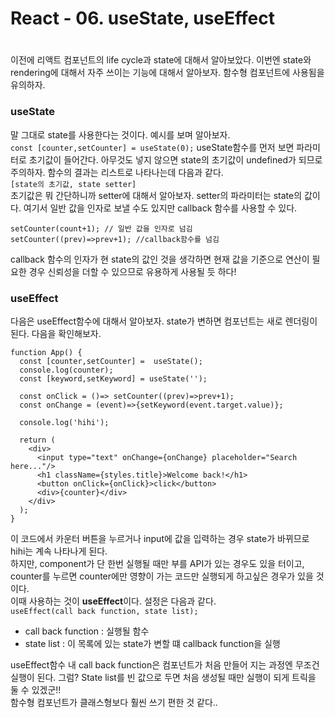 # React - 06. useState, useEffect

# 

이전에 리액트 컴포넌트의 life cycle과 state에 대해서 알아보았다. 이번엔 state와 rendering에 대해서 자주 쓰이는 기능에 대해서 알아보자. 함수형 컴포넌트에 사용됨을 유의하자.

### useState
말 그대로 state를 사용한다는 것이다. 예시를 보며 알아보자.   
`const [counter,setCounter] = useState(0);`
useState함수를 먼저 보면 파라미터로 초기값이 들어간다. 아무것도 넣지 않으면 state의 초기값이 undefined가 되므로 주의하자. 함수의 결과는 리스트로 나타나는데 다음과 같다.   
`[state의 초기값, state setter]`   
초기값은 뭐 간단하니까 setter에 대해서 알아보자. setter의 파라미터는 state의 값이다. 여기서 일반 값을 인자로 보낼 수도 있지만 callback 함수를 사용할 수 있다.
```
setCounter(count+1); // 일반 값을 인자로 넘김
setCounter((prev)=>prev+1);	//callback함수를 넘김
```
callback 함수의 인자가 현 state의 값인 것을 생각하면 현재 값을 기준으로 연산이 필요한 경우 신뢰성을 더할 수 있으므로 유용하게 사용될 듯 하다!

### useEffect
다음은 useEffect함수에 대해서 알아보자. state가 변하면 컴포넌트는 새로 렌더링이 된다. 다음을 확인해보자.
```
function App() {
  const [counter,setCounter] =  useState();
  console.log(counter);
  const [keyword,setKeyword] = useState('');

  const onClick = ()=> setCounter((prev)=>prev+1);
  const onChange = (event)=>{setKeyword(event.target.value)};
 
  console.log('hihi');

  return (
    <div>
      <input type="text" onChange={onChange} placeholder="Search here..."/>
      <h1 className={styles.title}>Welcome back!</h1>
      <button onClick={onClick}>click</button>
      <div>{counter}</div>
    </div>
  );
}
```
이 코드에서 카운터 버튼을 누르거나 input에 값을 입력하는 경우 state가 바뀌므로 hihi는 계속 나타나게 된다.   
하지만, component가 단 한번 실행될 때만 부를 API가 있는 경우도 있을 터이고, counter를 누르면 counter에만 영향이 가는 코드만 실행되게 하고싶은 경우가 있을 것이다.   
이때 사용하는 것이 **useEffect**이다. 설정은 다음과 같다.   
`useEffect(call back function, state list);`   
* call back function : 실행될 함수
* state list : 이 목록에 있는 state가 변할 떄 callback function을 실행   

useEffect함수 내 call back function은 컴포넌트가 처음 만들어 지는 과정엔 무조건 실행이 된다. 그럼? State list를 빈 값으로 두면 처음 생성될 때만 실행이 되게 트릭을 둘 수 있겠군!!   
함수형 컴포넌트가 클래스형보다 훨씬 쓰기 편한 것 같다..
